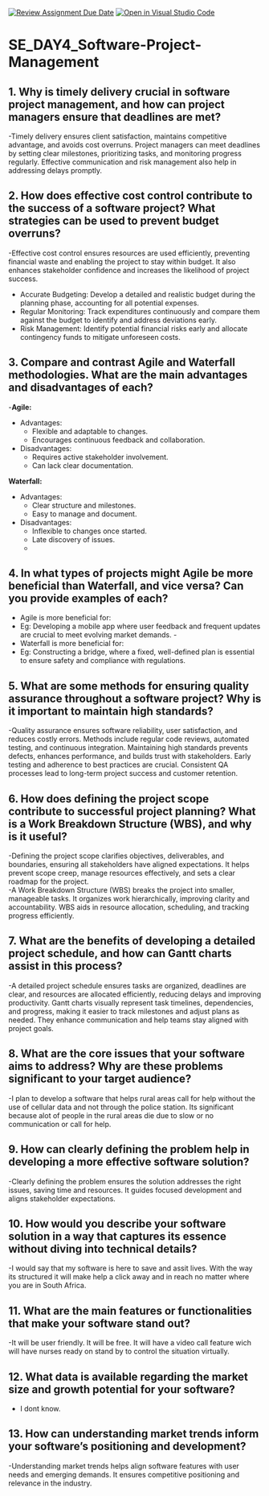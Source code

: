[![Review Assignment Due Date](https://classroom.github.com/assets/deadline-readme-button-22041afd0340ce965d47ae6ef1cefeee28c7c493a6346c4f15d667ab976d596c.svg)](https://classroom.github.com/a/9pw6JKcu)
[![Open in Visual Studio Code](https://classroom.github.com/assets/open-in-vscode-2e0aaae1b6195c2367325f4f02e2d04e9abb55f0b24a779b69b11b9e10269abc.svg)](https://classroom.github.com/online_ide?assignment_repo_id=18713990&assignment_repo_type=AssignmentRepo)
# SE_DAY4_Software-Project-Management
## 1. Why is timely delivery crucial in software project management, and how can project managers ensure that deadlines are met?
-Timely delivery ensures client satisfaction, maintains competitive advantage, and avoids cost overruns. Project managers can meet deadlines by setting clear milestones, prioritizing tasks, and monitoring progress regularly. Effective communication and risk management also help in addressing delays promptly.

## 2. How does effective cost control contribute to the success of a software project? What strategies can be used to prevent budget overruns?
-Effective cost control ensures resources are used efficiently, preventing financial waste and enabling the project to stay within budget. It also enhances stakeholder confidence and increases the likelihood of project success.
- Accurate Budgeting: Develop a detailed and realistic budget during the planning phase, accounting for all potential expenses.  
- Regular Monitoring: Track expenditures continuously and compare them against the budget to identify and address deviations early.  
- Risk Management: Identify potential financial risks early and allocate contingency funds to mitigate unforeseen costs.
 
## 3. Compare and contrast Agile and Waterfall methodologies. What are the main advantages and disadvantages of each?
-**Agile:**  
- Advantages:
  - Flexible and adaptable to changes.  
  - Encourages continuous feedback and collaboration.  
- Disadvantages:
  - Requires active stakeholder involvement.  
  - Can lack clear documentation.  

**Waterfall:**  
- Advantages:
  - Clear structure and milestones.  
  - Easy to manage and document.  
- Disadvantages:
  - Inflexible to changes once started.  
  - Late discovery of issues.
  - 
## 4. In what types of projects might Agile be more beneficial than Waterfall, and vice versa? Can you provide examples of each?
- Agile is more beneficial for: 
- Eg: Developing a mobile app where user feedback and frequent updates are crucial to meet evolving market demands.  -
- Waterfall is more beneficial for:
- Eg: Constructing a bridge, where a fixed, well-defined plan is essential to ensure safety and compliance with regulations.

## 5. What are some methods for ensuring quality assurance throughout a software project? Why is it important to maintain high standards?
-Quality assurance ensures software reliability, user satisfaction, and reduces costly errors. Methods include regular code reviews, automated testing, and continuous integration. Maintaining high standards prevents defects, enhances performance, and builds trust with stakeholders. Early testing and adherence to best practices are crucial. Consistent QA processes lead to long-term project success and customer retention.

## 6. How does defining the project scope contribute to successful project planning? What is a Work Breakdown Structure (WBS), and why is it useful?
-Defining the project scope clarifies objectives, deliverables, and boundaries, ensuring all stakeholders have aligned expectations. It helps prevent scope creep, manage resources effectively, and sets a clear roadmap for the project.  
-A Work Breakdown Structure (WBS) breaks the project into smaller, manageable tasks. It organizes work hierarchically, improving clarity and accountability. WBS aids in resource allocation, scheduling, and tracking progress efficiently.

## 7. What are the benefits of developing a detailed project schedule, and how can Gantt charts assist in this process?
-A detailed project schedule ensures tasks are organized, deadlines are clear, and resources are allocated efficiently, reducing delays and improving productivity. Gantt charts visually represent task timelines, dependencies, and progress, making it easier to track milestones and adjust plans as needed. They enhance communication and help teams stay aligned with project goals.

## 8. What are the core issues that your software aims to address? Why are these problems significant to your target audience?
-I plan to develop a software that helps rural areas call for help without the use of cellular data and not through the police station. Its significant because alot of people in the rural areas die due to slow or no communication or call for help.
## 9. How can clearly defining the problem help in developing a more effective software solution?
-Clearly defining the problem ensures the solution addresses the right issues, saving time and resources. It guides focused development and aligns stakeholder expectations.

## 10. How would you describe your software solution in a way that captures its essence without diving into technical details?
-I would say that my software is here to save and assit lives. With the way its structured it will make help a click away and in reach no matter where you are in South Africa.

## 11. What are the main features or functionalities that make your software stand out?
-It will be user friendly. 
It will be free.
It will have a video call feature wich will have nurses ready on stand by to control the situation virtually.

## 12. What data is available regarding the market size and growth potential for your software?
- I dont know.
## 13. How can understanding market trends inform your software’s positioning and development?
-Understanding market trends helps align software features with user needs and emerging demands. It ensures competitive positioning and relevance in the industry.

